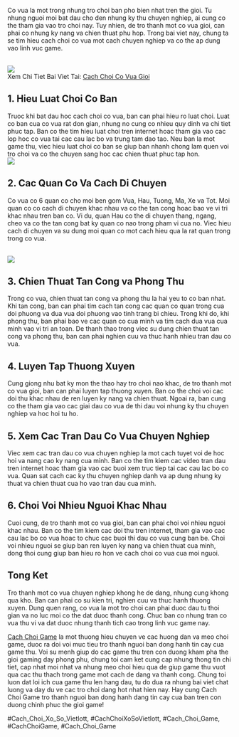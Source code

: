 <p>
        Co vua la mot trong nhung tro choi ban pho bien nhat tren the gioi. Tu nhung nguoi moi bat dau cho den nhung ky thu chuyen nghiep, ai cung co the tham gia vao tro choi nay. Tuy nhien, de tro thanh mot co vua gioi, can phai co nhung ky nang va chien thuat phu hop. Trong bai viet nay, chung ta se tim hieu cach choi co vua mot cach chuyen nghiep va co the ap dung vao linh vuc game.
    </p><br><img src="https://cachchoigame.com/wp-content/uploads/2025/03/cach-choi-co-vua-gioi-kham-pha-nhung-bi-quyet-de-chien-thang-67d3e88ea8785.jpg"></br>
Xem Chi Tiet Bai Viet Tai: <a href="https://cachchoigame.com/cach-choi-co-vua-gioi/">Cach Choi Co Vua Gioi</a><h2>1. Hieu Luat Choi Co Ban</h2><p>
        Truoc khi bat dau hoc cach choi co vua, ban can phai hieu ro luat choi. Luat co ban cua co vua rat don gian, nhung no cung co nhieu quy dinh va chi tiet phuc tap. Ban co the tim hieu luat choi tren internet hoac tham gia vao cac lop hoc co vua tai cac cau lac bo va trung tam dao tao. Neu ban la mot game thu, viec hieu luat choi co ban se giup ban nhanh chong lam quen voi tro choi va co the chuyen sang hoc cac chien thuat phuc tap hon.
    <br><img src="https://cachchoigame.com/wp-content/uploads/2025/03/Logo-cachchoigame.com_-1.png"></br><h2>2. Cac Quan Co Va Cach Di Chuyen</h2><p>
        Co vua co 6 quan co cho moi ben gom Vua, Hau, Tuong, Ma, Xe va Tot. Moi quan co co cach di chuyen khac nhau va co the tan cong hoac bao ve vi tri khac nhau tren ban co. Vi du, quan Hau co the di chuyen thang, ngang, cheo va co the tan cong bat ky quan co nao trong pham vi cua no. Viec hieu cach di chuyen va su dung moi quan co mot cach hieu qua la rat quan trong trong co vua.
    </p><br><img src="https://cachchoigame.com/wp-content/uploads/2025/03/Logo-cachchoigame.com_-800x800.png"></br><h2>3. Chien Thuat Tan Cong va Phong Thu</h2><p>
        Trong co vua, chien thuat tan cong va phong thu la hai yeu to co ban nhat. Khi tan cong, ban can phai tim cach tan cong cac quan co quan trong cua doi phuong va dua vua doi phuong vao tinh trang bi chieu. Trong khi do, khi phong thu, ban phai bao ve cac quan co cua minh va tim cach dua vua cua minh vao vi tri an toan. De thanh thao trong viec su dung chien thuat tan cong va phong thu, ban can phai nghien cuu va thuc hanh nhieu tran dau co vua.
    <h2>4. Luyen Tap Thuong Xuyen</h2><p>
        Cung giong nhu bat ky mon the thao hay tro choi nao khac, de tro thanh mot co vua gioi, ban can phai luyen tap thuong xuyen. Ban co the choi voi cac doi thu khac nhau de ren luyen ky nang va chien thuat. Ngoai ra, ban cung co the tham gia vao cac giai dau co vua de thi dau voi nhung ky thu chuyen nghiep va hoc hoi tu ho.
    </p><h2>5. Xem Cac Tran Dau Co Vua Chuyen Nghiep</h2><p>
        Viec xem cac tran dau co vua chuyen nghiep la mot cach tuyet voi de hoc hoi va nang cao ky nang cua minh. Ban co the tim kiem cac video tran dau tren internet hoac tham gia vao cac buoi xem truc tiep tai cac cau lac bo co vua. Quan sat cach cac ky thu chuyen nghiep danh va ap dung nhung ky thuat va chien thuat cua ho vao tran dau cua minh.
    <h2>6. Choi Voi Nhieu Nguoi Khac Nhau</h2><p>
        Cuoi cung, de tro thanh mot co vua gioi, ban can phai choi voi nhieu nguoi khac nhau. Ban co the tim kiem cac doi thu tren internet, tham gia vao cac cau lac bo co vua hoac to chuc cac buoi thi dau co vua cung ban be. Choi voi nhieu nguoi se giup ban ren luyen ky nang va chien thuat cua minh, dong thoi cung giup ban hieu ro hon ve cach choi co vua cua moi nguoi.
    </p><h2>Tong Ket</h2><p>
        Tro thanh mot co vua chuyen nghiep khong he de dang, nhung cung khong qua kho. Ban can phai co su kien tri, nghien cuu va thuc hanh thuong xuyen. Dung quen rang, co vua la mot tro choi can phai duoc dau tu thoi gian va no luc moi co the dat duoc thanh cong. Chuc ban co nhung tran co vua thu vi va dat duoc nhung thanh tich cao trong linh vuc game nay.
    </p><p><a href="https://cachchoigame.com/">Cach Choi Game</a> la mot thuong hieu chuyen ve cac huong dan va meo choi game, duoc ra doi voi muc tieu tro thanh nguoi ban dong hanh tin cay cua game thu. Voi su menh giup do cac game thu tren con duong kham pha the gioi gaming day phong phu, chung toi cam ket cung cap nhung thong tin chi tiet, cap nhat moi nhat va nhung meo choi hieu qua de giup game thu vuot qua cac thu thach trong game mot cach de dang va thanh cong. Chung toi luon dat loi ich cua game thu len hang dau, tu do dua ra nhung bai viet chat luong va day du ve cac tro choi dang hot nhat hien nay. Hay cung Cach Choi Game tro thanh nguoi ban dong hanh dang tin cay cua ban tren con duong chinh phuc the gioi game!</p>
#Cach_Choi_Xo_So_Vietlott, #CachChoiXoSoVietlott, #Cach_Choi_Game, #CachChoiGame, #Cach_Choi_Game
